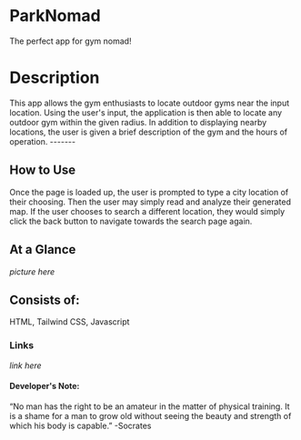 # ParkNomad
The perfect app for gym nomad!

# Description
This app allows the gym enthusiasts to locate outdoor gyms near the input location. Using the user's input, the application is then able to locate any outdoor gym within the given radius.
In addition to displaying nearby locations, the user is given a brief description of the gym and the hours of operation. -------

## How to Use
Once the page is loaded up, the user is prompted to type a city location of their choosing. Then the user may simply read and analyze their generated map. If the user chooses to search a different location, they would simply click the back button to navigate towards the search page again. 

## At a Glance

*picture here*

## Consists of:
HTML, Tailwind CSS, Javascript

### Links
*link here*

#### Developer's Note:
“No man has the right to be an amateur in the matter of physical training. It is a shame for a man to grow old without seeing the beauty and strength of which his body is capable.” -Socrates
